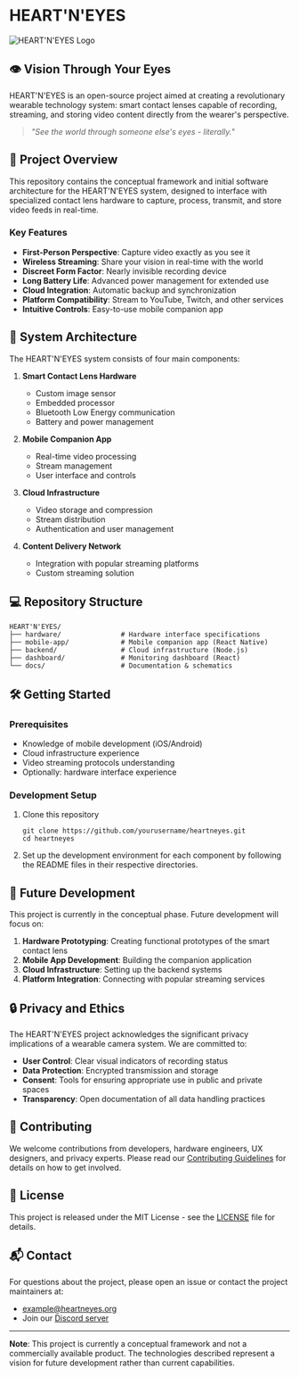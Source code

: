 # HEART'N'EYES

![HEART'N'EYES Logo](https://via.placeholder.com/800x200?text=HEART%27N%27EYES)

## 👁️ Vision Through Your Eyes

HEART'N'EYES is an open-source project aimed at creating a revolutionary wearable technology system: smart contact lenses capable of recording, streaming, and storing video content directly from the wearer's perspective.

> *"See the world through someone else's eyes - literally."*

## 🚀 Project Overview

This repository contains the conceptual framework and initial software architecture for the HEART'N'EYES system, designed to interface with specialized contact lens hardware to capture, process, transmit, and store video feeds in real-time.

### Key Features

- **First-Person Perspective**: Capture video exactly as you see it
- **Wireless Streaming**: Share your vision in real-time with the world
- **Discreet Form Factor**: Nearly invisible recording device
- **Long Battery Life**: Advanced power management for extended use
- **Cloud Integration**: Automatic backup and synchronization
- **Platform Compatibility**: Stream to YouTube, Twitch, and other services
- **Intuitive Controls**: Easy-to-use mobile companion app

## 🧩 System Architecture

The HEART'N'EYES system consists of four main components:

1. **Smart Contact Lens Hardware**
   - Custom image sensor
   - Embedded processor
   - Bluetooth Low Energy communication
   - Battery and power management

2. **Mobile Companion App**
   - Real-time video processing
   - Stream management
   - User interface and controls

3. **Cloud Infrastructure**
   - Video storage and compression
   - Stream distribution
   - Authentication and user management

4. **Content Delivery Network**
   - Integration with popular streaming platforms
   - Custom streaming solution

## 💻 Repository Structure

```
HEART'N'EYES/
├── hardware/               # Hardware interface specifications
├── mobile-app/             # Mobile companion app (React Native)
├── backend/                # Cloud infrastructure (Node.js)
├── dashboard/              # Monitoring dashboard (React)
└── docs/                   # Documentation & schematics
```

## 🛠️ Getting Started

### Prerequisites

- Knowledge of mobile development (iOS/Android)
- Cloud infrastructure experience
- Video streaming protocols understanding
- Optionally: hardware interface experience

### Development Setup

1. Clone this repository
   ```
   git clone https://github.com/yourusername/heartneyes.git
   cd heartneyes
   ```

2. Set up the development environment for each component by following the README files in their respective directories.

## 🔮 Future Development

This project is currently in the conceptual phase. Future development will focus on:

1. **Hardware Prototyping**: Creating functional prototypes of the smart contact lens
2. **Mobile App Development**: Building the companion application
3. **Cloud Infrastructure**: Setting up the backend systems
4. **Platform Integration**: Connecting with popular streaming services

## 🔒 Privacy and Ethics

The HEART'N'EYES project acknowledges the significant privacy implications of a wearable camera system. We are committed to:

- **User Control**: Clear visual indicators of recording status
- **Data Protection**: Encrypted transmission and storage
- **Consent**: Tools for ensuring appropriate use in public and private spaces
- **Transparency**: Open documentation of all data handling practices

## 🤝 Contributing

We welcome contributions from developers, hardware engineers, UX designers, and privacy experts. Please read our [Contributing Guidelines](CONTRIBUTING.md) for details on how to get involved.

## 📜 License

This project is released under the MIT License - see the [LICENSE](LICENSE) file for details.

## 📬 Contact

For questions about the project, please open an issue or contact the project maintainers at:

- example@heartneyes.org
- Join our [Discord server](https://discord.gg/heartneyes)

---

**Note**: This project is currently a conceptual framework and not a commercially available product. The technologies described represent a vision for future development rather than current capabilities.
